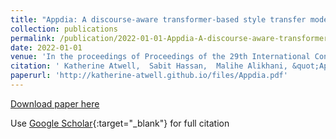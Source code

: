 ```yaml
---
title: "Appdia: A discourse-aware transformer-based style transfer model for offensive social media conversations"
collection: publications
permalink: /publication/2022-01-01-Appdia-A-discourse-aware-transformer-based-style-transfer-model-for-offensive-social-media-conversations
date: 2022-01-01
venue: 'In the proceedings of Proceedings of the 29th International Conference on Computational Linguistics'
citation: ' Katherine Atwell,  Sabit Hassan,  Malihe Alikhani, &quot;Appdia: A discourse-aware transformer-based style transfer model for offensive social media conversations.&quot; In the proceedings of Proceedings of the 29th International Conference on Computational Linguistics, 2022.'
paperurl: 'http://katherine-atwell.github.io/files/Appdia.pdf'
---
```


[Download paper here](http://katherine-atwell.github.io/files/Appdia.pdf)

Use [Google Scholar](https://scholar.google.com/scholar?q=Appdia:+A+discourse+aware+transformer+based+style+transfer+model+for+offensive+social+media+conversations){:target="_blank"} for full citation